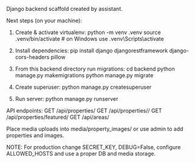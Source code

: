 Django backend scaffold created by assistant.

Next steps (on your machine):

1. Create & activate virtualenv:
   python -m venv .venv
   source .venv/bin/activate   # on Windows use .venv\Scripts\activate

2. Install dependencies:
   pip install django djangorestframework django-cors-headers pillow

3. From this backend directory run migrations:
   cd backend
   python manage.py makemigrations
   python manage.py migrate

4. Create superuser:
   python manage.py createsuperuser

5. Run server:
   python manage.py runserver

API endpoints:
  GET  /api/properties/
  GET  /api/properties/<pk>/
  GET  /api/properties/featured/
  GET  /api/areas/

Place media uploads into media/property_images/ or use admin to add properties and images.

NOTE: For production change SECRET_KEY, DEBUG=False, configure ALLOWED_HOSTS and use a proper DB and media storage.
